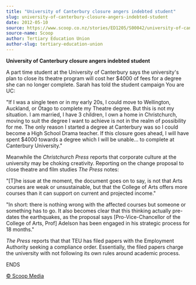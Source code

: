 ```yaml
---
title: "University of Canterbury closure angers indebted student"
slug: university-of-canterbury-closure-angers-indebted-student
date: 2012-05-10
source: https://www.scoop.co.nz/stories/ED1205/S00042/university-of-canterbury-closure-angers-indebted-student.htm
source-name: Scoop
author: Tertiary Education Union
author-slug: tertiary-education-union
---
```


<p><b>University of Canterbury closure angers indebted
student</b></p>

<p>A part time student at the University of
Canterbury says the university's plan to close its theatre
program will cost her $4000 of fees for a degree she can no
longer complete. Sarah has told the student campaign You are UC:</p>

<p>"If I was a single teen or
in my early 20s, I could move to Wellington, Auckland, or
Otago to complete my Theatre degree. But this is not my
situation. I am married, I have 3 children, I own a home in
Christchurch, moving to suit the degree I want to achieve is
not in the realm of possibility for me. The only reason I
started a degree at Canterbury was so I could become a High
School Drama teacher. If this closure goes ahead, I will
have spent $4000 towards a degree which I will be unable…
to complete at Canterbury University."</p>

<p>Meanwhile the
<i>Christchurch Press </i>reports that corporate culture at the university may be
choking creativity. Reporting on the change proposal to
close theatre and film studies <i>The Press</i>
notes:</p>

<p>"[T]he issue at the moment, the document goes on to
say, is not that Arts courses are weak or unsustainable, but
that the College of Arts offers more courses than it can
support on current and projected income."
</p>

<p>"In short: there
is nothing wrong with the affected courses but someone or
something has to go. It also becomes clear that this
thinking actually pre-dates the earthquakes, as the proposal
says [Pro-Vice-Chancellor of the College of Arts, Prof]
Adelson has been engaged in his strategic process for 18
months."</p>

<p><i>The Press </i>reports that that TEU has filed
papers with the Employment Authority seeking a compliance
order. Essentially, the filed papers charge the university
with not following its own rules around academic
process.</p>

<p>ENDS
</p>

<p>
<a href="http://www.scoop.co.nz/about/terms.html" target="_blank"><span>© Scoop Media</span></a>
         </p>
